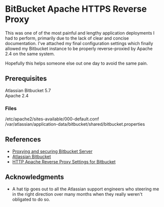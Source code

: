 # BitBucket Apache HTTPS Reverse Proxy

This was one of of the most painful and lengthy application deployments I had to perform, primarily due to the lack of clear and concise documentation. I've attached my final configuration settings which finally allowed my Bitbucket instance to be properly reverse-proxied by Apache 2.4 on the same system.

Hopefully this helps someone else out one day to avoid the same pain.

## Prerequisites

Atlassian Bitbucket 5.7 \
Apache 2.4

### Files

/etc/apache2/sites-available/000-default.conf \
/var/atlassian/application-data/bitbucket/shared/bitbucket.properties

## References

* [Proxying and securing Bitbucket Server](https://confluence.atlassian.com/bitbucketserver/proxying-and-securing-bitbucket-server-776640099.html)
* [Atlassian Bitbucket](https://bitbucket.org)
* [HTTP Apache Reverse Proxy Settings for Bitbucket](https://stackoverflow.com/questions/43815873/set-apache-subdomain-reverse-proxy-for-bitbucket?answertab=active#tab-top)

## Acknowledgments

* A hat tip goes out to all the Atlassian support engineers who steering me in the right direction over many months when they really weren't obligated to do so.

